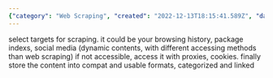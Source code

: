 ```yaml
---
{"category": "Web Scraping", "created": "2022-12-13T18:15:41.589Z", "date": "2022-12-13 18:15:41", "description": "Web scraping is the process of extracting data from websites by selecting targets and utilizing proxies or cookies for access, storing the content in compatible formats, categorizing it, and linking it for efficient retrieval.", "modified": "2022-12-13T18:18:21.103Z", "tags": ["web scraping", "data extraction", "websites", "proxies", "cookies", "data storage", "categorization"], "title": "web scraping logic"}
---
```

select targets for scraping. it could be your browsing history, package indexs, social media (dynamic contents, with different accessing methods than web scraping)
if not accessible, access it with proxies, cookies.
finally store the content into compat and usable formats, categorized and linked